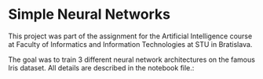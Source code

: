 # Simple Neural Networks

This project was part of the assignment for the Artificial Intelligence course at Faculty of Informatics and Information Technologies at STU in Bratislava.

The goal was to train 3 different neural network architectures on the famous Iris dataset. All details are described in the notebook file.:
